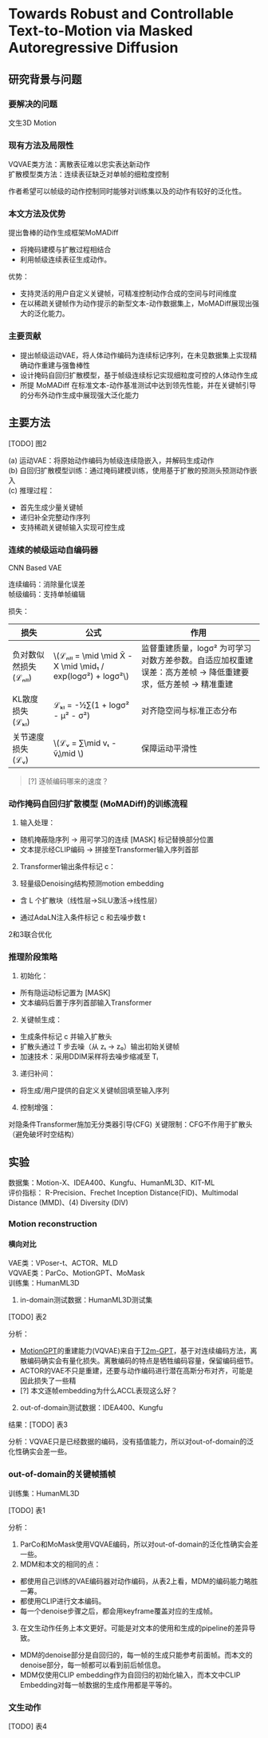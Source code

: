 # Towards Robust and Controllable Text-to-Motion via Masked Autoregressive Diffusion

## 研究背景与问题

### 要解决的问题

文生3D Motion

### 现有方法及局限性

VQVAE类方法：离散表征难以忠实表达新动作  
扩散模型类方法：连续表征缺乏对单帧的细粒度控制

作者希望可以帧级的动作控制同时能够对训练集以及的动作有较好的泛化性。

### 本文方法及优势

提出鲁棒的动作生成框架MoMADiff
- 将掩码建模与扩散过程相结合
- 利用帧级连续表征生成动作。
  
优势：
- 支持灵活的用户自定义关键帧，可精准控制动作合成的空间与时间维度
- 在以稀疏关键帧作为动作提示的新型文本-动作数据集上，MoMADiff展现出强大的泛化能力。

### 主要贡献

- 提出帧级运动VAE，将人体动作编码为连续标记序列，在未见数据集上实现精确动作重建与强鲁棒性
- 设计掩码自回归扩散模型，基于帧级连续标记实现细粒度可控的人体动作生成
- 所提 MoMADiff 在标准文本-动作基准测试中达到领先性能，并在关键帧引导的分布外动作生成中展现强大泛化能力

## 主要方法

[TODO] 图2

(a) 运动VAE：将原始动作编码为帧级连续隐嵌入，并解码生成动作  
(b) 自回归扩散模型训练：通过掩码建模训练，使用基于扩散的预测头预测动作嵌入  
(c) 推理过程：  
- 首先生成少量关键帧
- 递归补全完整动作序列
- 支持稀疏关键帧输入实现可控生成

### 连续的帧级运动自编码器

CNN Based VAE

连续编码：消除量化误差  
帧级编码：支持单帧编辑

损失：

|损失|公式|作用|
|---|---|---|
|负对数似然损失 (ℒₙₗₗ)|\\(ℒₙₗₗ = \mid \mid X̃ - X \mid \mid₁ / exp(logσ²) + logσ²\\)|监督重建质量，logσ² 为可学习对数方差参数。自适应加权重建误差：高方差帧 → 降低重建要求，低方差帧 → 精准重建|
|KL散度损失 (ℒₖₗ)|ℒₖₗ = -½∑(1 + logσ² - μ² - σ²)|对齐隐空间与标准正态分布|
|关节速度损失 (ℒᵥ)|\\(ℒᵥ = ∑\mid vₜ - ṽₜ\mid \\)|保障运动平滑性|

> [?] 逐帧编码哪来的速度？

### 动作掩码自回归扩散模型 (MoMADiff)的训练流程

1. 输入处理：

- 随机掩蔽隐序列 → 用可学习的连续 [MASK] 标记替换部分位置
- 文本提示经CLIP编码 → 拼接至Transformer输入序列首部

2. Transformer输出条件标记 c：

3. 轻量级Denoising结构预测motion embedding

- 含 L 个扩散块（线性层→SiLU激活→线性层）

- 通过AdaLN注入条件标记 c 和去噪步数 t

2和3联合优化

### 推理阶段策略

1. 初始化：
- 所有隐运动标记置为 [MASK]
- 文本编码后置于序列首部输入Transformer

2. 关键帧生成：

- 生成条件标记 c 并输入扩散头
- 扩散头通过 T 步去噪（从 zₜ → z₀）输出初始关键帧
- 加速技术：采用DDIM采样将去噪步缩减至 Tᵢ

3. 递归补间：
- 将生成/用户提供的自定义关键帧回填至输入序列

4. 控制增强：

对隐条件Transformer施加无分类器引导(CFG)
关键限制：CFG不作用于扩散头（避免破坏时空结构）

## 实验

数据集：Motion-X、IDEA400、Kungfu、HumanML3D、KIT-ML  
评价指标： R-Precision、Frechet Inception Distance(FID)、Multimodal Distance (MMD)、(4) Diversity (DIV) 

### Motion reconstruction

#### 横向对比

VAE类：VPoser-t、ACTOR、MLD  
VQVAE类：ParCo、MotionGPT、MoMask  
训练集：HumanML3D

1. in-domain测试数据：HumanML3D测试集

[TODO] 表2

分析：
- [MotionGPT](./87.md)的重建能力(VQVAE)来自于[T2m-GPT](./88.md)，基于对连续编码方法，离散编码确实会有量化损失。离散编码的特点是牺牲编码容量，保留编码细节。 
- ACTOR的VAE不只是重建，还要与动作编码进行潜在高斯分布对齐，可能是因此损失了一些精
- [?] 本文逐帧embedding为什么ACCL表现这么好？

2.  out-of-domain测试数据：IDEA400、Kungfu

结果：[TODO] 表3

分析：VQVAE只是已经数据的编码，没有插值能力，所以对out-of-domain的泛化性确实会差一些。  

### out-of-domain的关键帧插帧

训练集：HumanML3D

[TODO] 表1

分析：
1. ParCo和MoMask使用VQVAE编码，所以对out-of-domain的泛化性确实会差一些。  
2. MDM和本文的相同的点：
- 都使用自己训练的VAE编码器对动作编码，从表2上看，MDM的编码能力略胜一筹。
- 都使用CLIP进行文本编码。
- 每一个denoise步骤之后，都会用keyframe覆盖对应的生成帧。
3. 在文生动作任务上本文更好。可能是对文本的使用和生成的pipeline的差异导致。
- MDM的denoise部分是自回归的，每一帧的生成只能参考前面帧。而本文的denoise部分，每一帧都可以看到前后帧信息。
- MDM仅使用CLIP embedding作为自回归的初始化输入，而本文中CLIP Embedding对每一帧数据的生成作用都是平等的。  

### 文生动作

[TODO] 表4